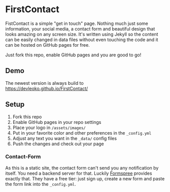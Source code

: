 # FirstContact
FistContact is a simple "get in touch" page. Nothing much just some information, your social media, 
a contact form and beautiful design that looks amazing on any screen size.
It's written using Jekyll so the content can be easily changed in data files without even touching the code 
and it can be hosted on GitHub pages for free.

Just fork this repo, enable GitHub pages and you are good to go!

## Demo
The newest version is always build to https://devleoko.github.io/FirstContact/

## Setup
1. Fork this repo
2. Enable GitHub pages in your repo settings
3. Place your logo in `/assets/images/`
4. Put in your favorite color and other preferences in the `_config.yml`
5. Adjust any text you want in the `_data/` config files
6. Push the changes and check out your page

### Contact-Form
As this is a static site, the contact form can't send you any notification by itself. 
You need a backend server for that. Luckily [Formspree](https://formspree.io/) provides exactly that. 
They have a free tier: just sign up, create a new form and paste the form link into the `_config.yml`.
